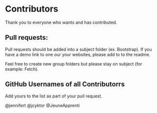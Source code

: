 # Contributors
Thank you to everyone who wants and has contributed.

## Pull requests:
Pull requests should be added into a subject folder (ex. Bootstrap). If you have a demo link to one our your websites, please add to to the readme.

Feel free to create new group folders but please stay on subject (for example: Fetch).

## GitHub Usernames of all Contributorrs
Add yours to the list as part of your pull request.

@jennifert
@jcyktor
@JeuneApprenti
